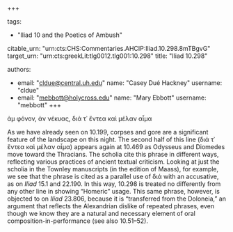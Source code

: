 +++

tags:
- "Iliad 10 and the Poetics of Ambush"

citable_urn: "urn:cts:CHS:Commentaries.AHCIP:Iliad.10.298.8mTBgvG"
target_urn: "urn:cts:greekLit:tlg0012.tlg001:10.298"
title: "Iliad 10.298"

authors:
- email: "cldue@central.uh.edu"
  name: "Casey Dué Hackney"
  username: "cldue"
- email: "mebbott@holycross.edu"
  name: "Mary Ebbott"
  username: "mebbott"
+++

<p>ἀμ φόνον, ἀν νέκυας, διά τ᾽ ἔντεα καὶ μέλαν αἷμα</p><p>As we have already seen on 10.199, corpses and gore are a significant feature of the landscape on this night. The second half of this line (διά τ᾽ ἔντεα καὶ μέλαν αἷμα) appears again at 10.469 as Odysseus and Diomedes move toward the Thracians. The scholia cite this phrase in different ways, reflecting various practices of ancient textual criticism. Looking at just the scholia in the Townley manuscripts (in the edition of Maass), for example, we see that the phrase is cited as a parallel use of διά with an accusative, as on <em>Iliad</em> 15.1 and 22.190. In this way, 10.298 is treated no differently from any other line in showing “Homeric” usage. This same phrase, however, is objected to on <em>Iliad</em> 23.806, because it is “transferred from the Doloneia,” an argument that reflects the Alexandrian dislike of repeated phrases, even though we know they are a natural and necessary element of oral composition-in-performance (see also 10.51–52). </p>